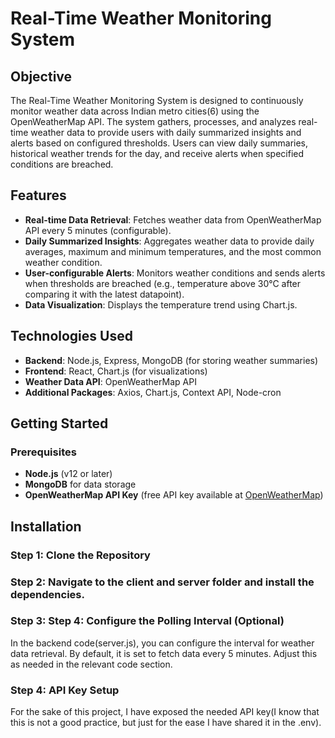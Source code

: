 # Real-Time Weather Monitoring System

## Objective
The Real-Time Weather Monitoring System is designed to continuously monitor weather data across Indian metro cities(6) using the OpenWeatherMap API. The system gathers, processes, and analyzes real-time weather data to provide users with daily summarized insights and alerts based on configured thresholds. Users can view daily summaries, historical weather trends for the day, and receive alerts when specified conditions are breached.

## Features
- **Real-time Data Retrieval**: Fetches weather data from OpenWeatherMap API every 5 minutes (configurable).
- **Daily Summarized Insights**: Aggregates weather data to provide daily averages, maximum and minimum temperatures, and the most common weather condition.
- **User-configurable Alerts**: Monitors weather conditions and sends alerts when thresholds are breached (e.g., temperature above 30°C after comparing it with the latest datapoint).
- **Data Visualization**: Displays the temperature trend using Chart.js.

## Technologies Used
- **Backend**: Node.js, Express, MongoDB (for storing weather summaries)
- **Frontend**: React, Chart.js (for visualizations)
- **Weather Data API**: OpenWeatherMap API
- **Additional Packages**: Axios, Chart.js, Context API, Node-cron

## Getting Started

### Prerequisites
- **Node.js** (v12 or later)
- **MongoDB** for data storage
- **OpenWeatherMap API Key** (free API key available at [OpenWeatherMap](https://openweathermap.org/))

## Installation

### Step 1: Clone the Repository

### Step 2: Navigate to the client and server folder and install the dependencies.

### Step 3: Step 4: Configure the Polling Interval (Optional)
In the backend code(server.js), you can configure the interval for weather data retrieval. By default, it is set to fetch data every 5 minutes. Adjust this as needed in the relevant code section.

### Step 4: API Key Setup
For the sake of this project, I have exposed the needed API key(I know that this is not a good practice, but just for the ease I have shared it in the .env).



